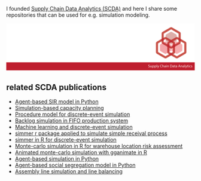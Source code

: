 I founded <a href="https://www.supplychaindataanalytics.com">Supply Chain Data Analytics (SCDA)</a> and here I share some repositories that can be used for e.g. simulation modeling.

<img src="https://github.com/LinnartSF/logos/blob/main/main1.png" alt="SCDA - Supply Chain Data Analytics" title="">

<h2>related SCDA publications</h2>

- <a href="https://www.supplychaindataanalytics.com/agent-based-sir-model-python-example/">Agent-based SIR model in Python</a>
- <a href="https://www.supplychaindataanalytics.com/simulation-based-capacity-planning/">Simulation-based capacity planning</a>
- <a href="https://www.supplychaindataanalytics.com/procedure-model-for-discrete-event-simulation/">Procedure model for discrete-event simulation</a>
- <a href="https://www.supplychaindataanalytics.com/backlog-simulation-in-fifo-production-system/">Backlog simulation in FIFO production system</a>
- <a href="https://www.supplychaindataanalytics.com/machine-learning-and-discrete-event-simulation-exemplary-applications/">Machine learning and discrete-event simulation</a>
- <a href="https://www.supplychaindataanalytics.com/simmer-r-package-applied-to-simulate-simple-receival-inspection-process/">simmer r package applied to simulate simple receival process</a>
- <a href="https://www.supplychaindataanalytics.com/simmer-in-r-for-discrete-event-simulation/">simmer in R for discrete-event simulation</a>
- <a href="https://www.supplychaindataanalytics.com/monte-carlo-simulation-in-r-for-warehouse-location-risk-assessment/">Monte-carlo simulation in R for warehouse location risk assessment</a>
- <a href="https://www.supplychaindataanalytics.com/animated-monte-carlo-simulation-with-gganimate-in-r/">Animated monte-carlo simulation with gganimate in R</a>
- <a href="https://www.supplychaindataanalytics.com/a-simple-agent-based-simulation-run-visualized-using-matplotlib-in-python/">Agent-based simulation in Python</a>
- <a href="https://www.supplychaindataanalytics.com/agent-based-segregation-model-python">Agent-based social segregation model in Python</a>
- <a href="https://www.supplychaindataanalytics.com/assembly-line-simulation-and-line-balancing">Assembly line simulation and line balancing</a>
